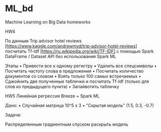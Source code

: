 # ML_bd

Machine Learning on Big Data homeworks



HW4

По данным Trip advisor hotel reviews [https://www.kaggle.com/andrewmvd/trip-advisor-hotel-reviews] посчитать Tf-Idf [https://ru.wikipedia.org/wiki/TF-IDF] с помощью Spark DataFrame / Dataset API без использования Spark ML

Этапы
• Привести все к одному регистру
• Удалить все спецсимволы
• Посчитать частоту слова в предложении
• Посчитать количество документов со словом
• Взять только 100 самых встречаемых
• Сджойнить две полученные таблички и посчитать Tf-Idf (только для слов из предыдущего пункта)
• Запайвотить табличку


HW5 Линейная регрессия Breeze + Spark ML

Дано:
• Случайная матрица 10^5 x 3
• "Скрытая модель" (1.5, 0.3, -0.7)

Задача:

Распределенным градиентным спуском раскрыть модель
